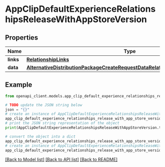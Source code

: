 # AppClipDefaultExperienceRelationshipsReleaseWithAppStoreVersion


## Properties

Name | Type | Description | Notes
------------ | ------------- | ------------- | -------------
**links** | [**RelationshipLinks**](RelationshipLinks.md) |  | [optional] 
**data** | [**AlternativeDistributionPackageCreateRequestDataRelationshipsAppStoreVersionData**](AlternativeDistributionPackageCreateRequestDataRelationshipsAppStoreVersionData.md) |  | [optional] 

## Example

```python
from openapi_client.models.app_clip_default_experience_relationships_release_with_app_store_version import AppClipDefaultExperienceRelationshipsReleaseWithAppStoreVersion

# TODO update the JSON string below
json = "{}"
# create an instance of AppClipDefaultExperienceRelationshipsReleaseWithAppStoreVersion from a JSON string
app_clip_default_experience_relationships_release_with_app_store_version_instance = AppClipDefaultExperienceRelationshipsReleaseWithAppStoreVersion.from_json(json)
# print the JSON string representation of the object
print(AppClipDefaultExperienceRelationshipsReleaseWithAppStoreVersion.to_json())

# convert the object into a dict
app_clip_default_experience_relationships_release_with_app_store_version_dict = app_clip_default_experience_relationships_release_with_app_store_version_instance.to_dict()
# create an instance of AppClipDefaultExperienceRelationshipsReleaseWithAppStoreVersion from a dict
app_clip_default_experience_relationships_release_with_app_store_version_from_dict = AppClipDefaultExperienceRelationshipsReleaseWithAppStoreVersion.from_dict(app_clip_default_experience_relationships_release_with_app_store_version_dict)
```
[[Back to Model list]](../README.md#documentation-for-models) [[Back to API list]](../README.md#documentation-for-api-endpoints) [[Back to README]](../README.md)


